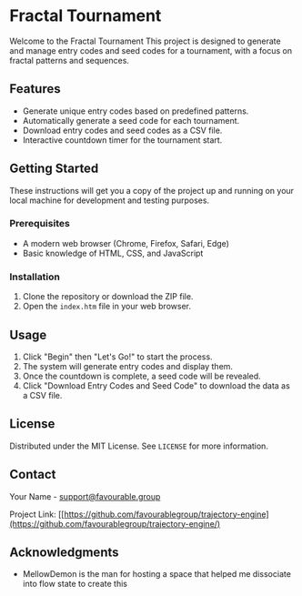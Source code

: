 # Fractal Tournament

Welcome to the Fractal Tournament This project is designed to generate and manage entry codes and seed codes for a tournament, with a focus on fractal patterns and sequences.

## Features

- Generate unique entry codes based on predefined patterns.
- Automatically generate a seed code for each tournament.
- Download entry codes and seed codes as a CSV file.
- Interactive countdown timer for the tournament start.

## Getting Started

These instructions will get you a copy of the project up and running on your local machine for development and testing purposes.

### Prerequisites

- A modern web browser (Chrome, Firefox, Safari, Edge)
- Basic knowledge of HTML, CSS, and JavaScript

### Installation

1. Clone the repository or download the ZIP file.
2. Open the `index.htm` file in your web browser.

## Usage

1. Click "Begin" then "Let's Go!" to start the process.
2. The system will generate entry codes and display them.
3. Once the countdown is complete, a seed code will be revealed.
4. Click "Download Entry Codes and Seed Code" to download the data as a CSV file.


## License

Distributed under the MIT License. See `LICENSE` for more information.

## Contact

Your Name - support@favourable.group

Project Link: [[https://github.com/favourablegroup/trajectory-engine](https://github.com/favourablegroup/trajectory-engine/)

## Acknowledgments

- MellowDemon is the man for hosting a space that helped me dissociate into flow state to create this
